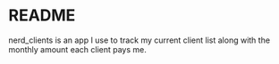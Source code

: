 # README

nerd_clients is an app I use to track my current client list along with the monthly amount each client pays me. 
